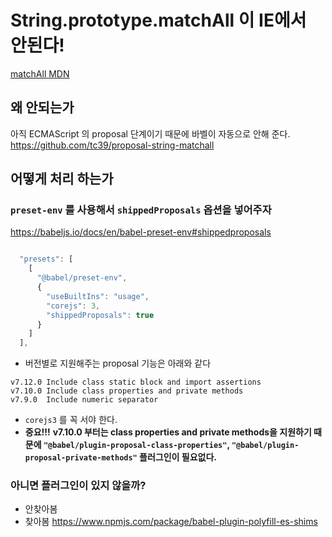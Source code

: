 # String.prototype.matchAll 이 IE에서 안된다!

[matchAll MDN](https://developer.mozilla.org/en-US/docs/Web/JavaScript/Reference/Global_Objects/String/matchAll)

## 왜 안되는가
아직 ECMAScript 의 proposal 단계이기 때문에 바벨이 자동으로 안해 준다. 
https://github.com/tc39/proposal-string-matchall

## 어떻게 처리 하는가 
### `preset-env` 를 사용해서 `shippedProposals` 옵션을 넣어주자
https://babeljs.io/docs/en/babel-preset-env#shippedproposals
```js

  "presets": [
    [
      "@babel/preset-env",
      {
        "useBuiltIns": "usage",
        "corejs": 3,
        "shippedProposals": true
      }
    ]
  ],
```
- 버전별로 지원해주는 proposal 기능은 아래와 같다
```
v7.12.0	Include class static block and import assertions
v7.10.0	Include class properties and private methods
v7.9.0	Include numeric separator
```

- `corejs3` 를 꼭 서야 한다. 
- **중요!!!** **v7.10.0 부터는 class properties and private methods을 지원하기 때문에 `"@babel/plugin-proposal-class-properties"`,
`"@babel/plugin-proposal-private-methods"` 플러그인이 필요없다.**

### 아니면 플러그인이 있지 않을까? 
- 안찾아봄
- 찾아봄 https://www.npmjs.com/package/babel-plugin-polyfill-es-shims

